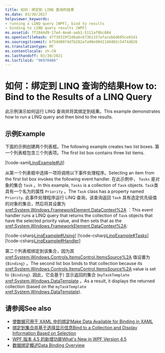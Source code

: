 ```yaml
---
title: 如何：绑定到 LINQ 查询的结果
ms.date: 03/30/2017
helpviewer_keywords:
- running a LINQ query [WPF], bind to results
- binding to LINQ query results [WPF]
ms.assetid: ff2844d9-17ed-4ea6-aab1-5111af0bc684
ms.openlocfilehash: 47f39319f2d6a6c67361157afaceb6d605ce01d1
ms.sourcegitcommit: bf5dd80f4d7b202afa90e90d1148402c5474d826
ms.translationtype: MT
ms.contentlocale: zh-CN
ms.lasthandoff: 03/30/2021
ms.locfileid: "96970486"
---
```

# <a name="how-to-bind-to-the-results-of-a-linq-query"></a><span data-ttu-id="1e6e6-102">如何：绑定到 LINQ 查询的结果</span><span class="sxs-lookup"><span data-stu-id="1e6e6-102">How to: Bind to the Results of a LINQ Query</span></span>

<span data-ttu-id="1e6e6-103">此示例演示如何运行 LINQ 查询并将其绑定到结果。</span><span class="sxs-lookup"><span data-stu-id="1e6e6-103">This example demonstrates how to run a LINQ query and then bind to the results.</span></span>

## <a name="example"></a><span data-ttu-id="1e6e6-104">示例</span><span class="sxs-lookup"><span data-stu-id="1e6e6-104">Example</span></span>

<span data-ttu-id="1e6e6-105">下面的示例创建两个列表框。</span><span class="sxs-lookup"><span data-stu-id="1e6e6-105">The following example creates two list boxes.</span></span> <span data-ttu-id="1e6e6-106">第一个列表框包含三个列表项。</span><span class="sxs-lookup"><span data-stu-id="1e6e6-106">The first list box contains three list items.</span></span>

[!code-xaml[LinqExample#UI](~/samples/snippets/csharp/VS_Snippets_Wpf/LinqExample/CSharp/Window1.xaml#ui)]

<span data-ttu-id="1e6e6-107">从第一个列表框中选择一项将调用以下事件处理程序。</span><span class="sxs-lookup"><span data-stu-id="1e6e6-107">Selecting an item from the first list box invokes the following event handler.</span></span> <span data-ttu-id="1e6e6-108">在此示例中， `Tasks` 是对象的集合 `Task` 。</span><span class="sxs-lookup"><span data-stu-id="1e6e6-108">In this example, `Tasks` is a collection of `Task` objects.</span></span> <span data-ttu-id="1e6e6-109">`Task`类具有一个名为的属性 `Priority` 。</span><span class="sxs-lookup"><span data-stu-id="1e6e6-109">The `Task` class has a property named `Priority`.</span></span> <span data-ttu-id="1e6e6-110">此事件处理程序运行 LINQ 查询，该查询返回 `Task` 具有选定优先级值的对象的集合，然后将其设置为 <xref:System.Windows.FrameworkElement.DataContext%2A> ：</span><span class="sxs-lookup"><span data-stu-id="1e6e6-110">This event handler runs a LINQ query that returns the collection of `Task` objects that have the selected priority value, and then sets that as the <xref:System.Windows.FrameworkElement.DataContext%2A>:</span></span>

[!code-csharp[LinqExample#Using](~/samples/snippets/csharp/VS_Snippets_Wpf/LinqExample/CSharp/Window1.xaml.cs#using)]
[!code-csharp[LinqExample#Tasks](~/samples/snippets/csharp/VS_Snippets_Wpf/LinqExample/CSharp/Window1.xaml.cs#tasks)]
[!code-csharp[LinqExample#Handler](~/samples/snippets/csharp/VS_Snippets_Wpf/LinqExample/CSharp/Window1.xaml.cs#handler)]

<span data-ttu-id="1e6e6-111">第二个列表框绑定到该集合，因为其 <xref:System.Windows.Controls.ItemsControl.ItemsSource%2A> 值设置为 `{Binding}` 。</span><span class="sxs-lookup"><span data-stu-id="1e6e6-111">The second list box binds to that collection because its <xref:System.Windows.Controls.ItemsControl.ItemsSource%2A> value is set to `{Binding}`.</span></span> <span data-ttu-id="1e6e6-112">因此，它会基于) 显示返回的集合 (`myTaskTemplate` <xref:System.Windows.DataTemplate> 。</span><span class="sxs-lookup"><span data-stu-id="1e6e6-112">As a result, it displays the returned collection (based on the `myTaskTemplate` <xref:System.Windows.DataTemplate>).</span></span>

## <a name="see-also"></a><span data-ttu-id="1e6e6-113">请参阅</span><span class="sxs-lookup"><span data-stu-id="1e6e6-113">See also</span></span>

- [<span data-ttu-id="1e6e6-114">使数据可用于 XAML 中的绑定</span><span class="sxs-lookup"><span data-stu-id="1e6e6-114">Make Data Available for Binding in XAML</span></span>](how-to-make-data-available-for-binding-in-xaml.md)
- [<span data-ttu-id="1e6e6-115">绑定到集合并基于选择显示信息</span><span class="sxs-lookup"><span data-stu-id="1e6e6-115">Bind to a Collection and Display Information Based on Selection</span></span>](how-to-bind-to-a-collection-and-display-information-based-on-selection.md)
- [<span data-ttu-id="1e6e6-116">WPF 版本 4.5 的新增功能</span><span class="sxs-lookup"><span data-stu-id="1e6e6-116">What's New in WPF Version 4.5</span></span>](../getting-started/whats-new.md)
- [<span data-ttu-id="1e6e6-117">数据绑定概述</span><span class="sxs-lookup"><span data-stu-id="1e6e6-117">Data Binding Overview</span></span>](/dotnet/desktop-wpf/data/data-binding-overview)
